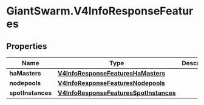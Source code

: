 # GiantSwarm.V4InfoResponseFeatures

## Properties
Name | Type | Description | Notes
------------ | ------------- | ------------- | -------------
**haMasters** | [**V4InfoResponseFeaturesHaMasters**](V4InfoResponseFeaturesHaMasters.md) |  | [optional] 
**nodepools** | [**V4InfoResponseFeaturesNodepools**](V4InfoResponseFeaturesNodepools.md) |  | [optional] 
**spotInstances** | [**V4InfoResponseFeaturesSpotInstances**](V4InfoResponseFeaturesSpotInstances.md) |  | [optional] 


